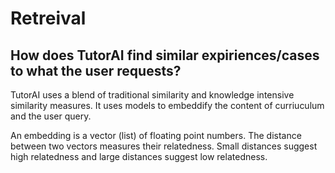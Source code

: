 # Retreival

## How does TutorAI find similar expiriences/cases to what the user requests?


TutorAI uses a blend of traditional similarity and knowledge intensive similarity measures. 
It uses models to embeddify the content of curriuculum and the user query.

An embedding is a vector (list) of floating point numbers. 
The distance between two vectors measures their relatedness. 
Small distances suggest high relatedness and large distances suggest low relatedness.
